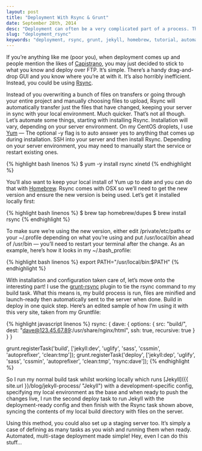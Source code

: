 ```yaml
---
layout: post
title: "Deployment With Rsync & Grunt"
date: September 28th, 2014
desc: "Deployment can often be a very complicated part of a process. There is a much more approachable solution though which will cover a lot of circumstances and offers much more functionality than manual deployment methods. Let’s take a look at Rsync."
slug: "deployment_rsync"
keywords: "deployment, rsync, grunt, jekyll, homebrew, tutorial, automate, Dave McNally, davemcnally"
---
```


If you’re anything like me (poor you), when deployment comes up and people mention the likes of [Capistrano](http://capistranorb.com/ "Capistrano"), you may just decided to stick to what you know and deploy over FTP. It’s simple. There’s a handy drag-and-drop GUI and you know where you’re at with it. It’s also horribly inefficient. Instead, you could be using [Rsync](http://rsync.samba.org/ "Rsync").

Instead of you overwriting a bunch of files on transfers or going through your entire project and manually choosing files to upload, Rsync will automatically transfer just the files that have changed, keeping your server in sync with your local environment. Much quicker. That’s not all though. Let’s automate some things, starting with installing Rsync. Installation will vary, depending on your server environment. On my CentOS droplets, I use [Yum](http://yum.baseurl.org/ "Yum") — The optional -y flag is to auto answer yes to anything that comes up during installation. SSH into your server and then install Rsync. Depending on your server environment, you may need to manually start the service or restart existing ones.

{% highlight bash linenos %}
$ yum -y install rsync xinetd
{% endhighlight %}

You’ll also want to keep your local install of Yum up to date and you can do that with [Homebrew](http://brew.sh/ "Homebrew"). Rsync comes with OSX so we’ll need to get the new version and ensure the new version is being used. Let’s get it installed locally first:

{% highlight bash linenos %}
$ brew tap homebrew/dupes
$ brew install rsync
{% endhighlight %}

To make sure we’re using the new version, either edit /private/etc/paths or your ~/.profile depending on what you’re using and put /usr/local/bin ahead of /usr/bin — you’ll need to restart your terminal after the change. As an example, here’s how it looks in my ~/.bash_profile:

{% highlight bash linenos %}
export PATH="/usr/local/bin:$PATH"
{% endhighlight %}

With installation and configuration taken care of, let’s move onto the interesting part! I use the [grunt-rsync](https://github.com/jedrichards/grunt-rsync "grunt-rsync") plugin to tie the rsync command to my build task. What this means is, my build process is run, files are minified and launch-ready then automatically sent to the server when done. Build in deploy in one quick step. Here’s an edited sample of how I’m using it with this very site, taken from my Gruntfile:

{% highlight javascript linenos %}
rsync: {
    dave: {
        options: {
            src: "build/",
            dest: "dave@123.45.67.89:/usr/share/nginx/html",
            ssh: true,
            recursive: true
        }
    }
}

grunt.registerTask('build', ['jekyll:dev', 'uglify', 'sass', 'cssmin', 'autoprefixer', 'clean:tmp']);
grunt.registerTask('deploy', ['jekyll:dep', 'uglify', 'sass', 'cssmin', 'autoprefixer', 'clean:tmp', 'rsync:dave']);
{% endhighlight %}

So I run my normal build task whilst working locally which runs [Jekyll]({{ site.url }}/blog/jekyll-process/ "Jekyll") with a development-specific config, specifying my local environment as the base and when ready to push the changes live, I run the second deploy task to run Jekyll with the deployment-ready config and then finish with the Rsync task shown above, syncing the contents of my local build directory with files on the server.

Using this method, you could also set up a staging server too. It’s simply a case of defining as many tasks as you wish and running them when ready. Automated, multi-stage deployment made simple! Hey, even I can do this stuff...






